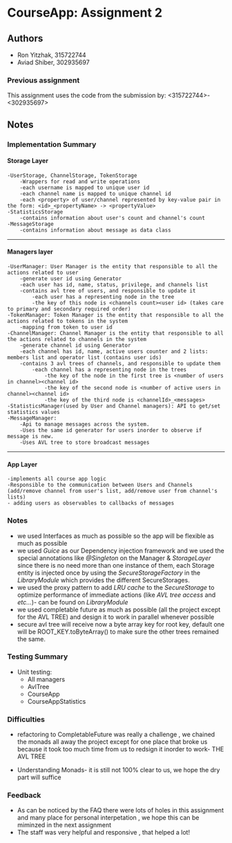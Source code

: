 
# CourseApp: Assignment 2

## Authors
* Ron Yitzhak, 315722744
* Aviad Shiber, 302935697

### Previous assignment
This assignment uses the code from the submission by: <315722744\>-<302935697\>

## Notes

### Implementation Summary
#### Storage Layer
    -UserStorage, ChannelStorage, TokenStorage
        -Wrappers for read and write operations
        -each username is mapped to unique user id
        -each channel name is mapped to unique channel id
        -each <property> of user/channel represented by key-value pair in the form: <id>_<propertyName> -> <propertyValue>
    -StatisticsStorage
        -contains information about user's count and channel's count
    -MessageStorage
        -contains information about message as data class
***
#### Managers layer
    -UserManager: User Manager is the entity that responsible to all the actions related to user
        -generate user id using Generator
        -each user has id, name, status, privilege, and channels list
        -contains avl tree of users, and responsible to update it
            -each user has a representing node in the tree
            -the key of this node is <channels count><user id> (takes care to primary and secondary required order)
    -TokenManager: Token Manager is the entity that responsible to all the actions related to tokens in the system
        -mapping from token to user id
    -ChannelManager: Channel Manager is the entity that responsible to all the actions related to channels in the system
        -generate channel id using Generator
        -each channel has id, name, active users counter and 2 lists: members list and operator list (contains user ids)
        -contains 3 avl trees of channels, and responsible to update them
            -each channel has a representing node in the trees
                -the key of the node in the first tree is <number of users in channel><channel id>
                -the key of the second node is <number of active users in channel><channel id>
                -the key of the third node is <channelId>_<messages>
    -StatisticsManager(used by User and Channel managers): API to get/set statistics values
    -MessageManager: 
        -Api to manage messages across the system.
        -Uses the same id generator for users inorder to observe if message is new.
        -Uses AVL tree to store broadcast messages

*** 

#### App Layer
    -implements all course app logic
    -Responsible to the communication between Users and Channels
    (add/remove channel from user's list, add/remove user from channel's lists)
    - adding users as observables to callbacks of messages

### Notes
* we used Interfaces as much as possible so the app will be flexible  as much as possible
* we used *Guice* as our Dependency injection framework and we used the special annotations like *@Singleton* on the Manager & *StorageLayer*  since there is no need more than one instance of them, each Storage entity is injected once by using the *SecureStorageFactory* in the *LibraryModule* which provides the different SecureStorages.
* we used the proxy pattern to add *LRU cache* to the *SecureStorage* to optimize performance of immediate actions (like *AVL tree access* and *etc...*)- can be found on *LibraryModule*
* we used completable future as much as possible (all the project except for the AVL TREE) and design it to work in parallel whenever possible
* secure avl tree will receive now a byte array key for root key, default one will be ROOT_KEY.toByteArray() to make sure the other trees remained the same.

### Testing Summary
- Unit testing:
  - All managers
  - AvlTree
  - CourseApp
  - CourseAppStatistics
### Difficulties
- refactoring to CompletableFuture was really a challenge , we chained the monads all away the project except
for one place that broke us because it took too much time from us to redsign it inorder to work- THE AVL TREE

- Understanding Monads- it is still not 100% clear to us, we hope the dry part will suffice

### Feedback
- As can be noticed by the FAQ there were lots of holes in this assignment and many place for personal interpetation , we hope this can be miminzed in the next assignment
- The staff was very helpful and responsive , that helped a lot!
